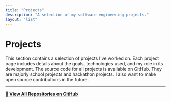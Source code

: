 ```yaml
---
title: "Projects"
description: "A selection of my software engineering projects."
layout: "list"
---
```


# Projects

This section contains a selection of projects I've worked on. Each project page includes details about the goals, technologies used, and my role in its development. The source code for all projects is available on GitHub. They are majorly school projects and hackathon projects. I also want to make open source contributions in the future.

---

**[🔗 View All Repositories on GitHub](https://github.com/tham-le)**
